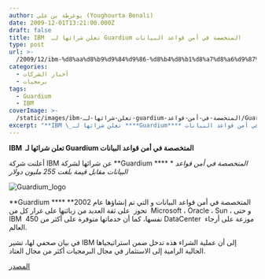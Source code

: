 ```yaml
---
author: يوغرطة بن علي (Youghourta Benali)
date: 2009-12-01T13:21:00.000Z
draft: false
title: IBM  تعلن شرائها لـ Guardium المتخصصة في أمن قواعد البيانات
type: post
url: >-
  /2009/12/ibm-%d8%aa%d8%b9%d9%84%d9%86-%d8%b4%d8%b1%d8%a7%d8%a6%d9%87%d8%a7-%d9%84%d9%80-guardium-%d8%a7%d9%84%d9%85%d8%aa%d8%ae%d8%b5%d8%b5%d8%a9-%d9%81%d9%8a-%d8%a3%d9%85%d9%86-%d9%82%d9%88%d8%a7%d8%b9%d8%af/
categories:
  - أخبار الشركات
  - برمجيات
tags:
  - Guardium
  - IBM
coverImage: >-
  /static/images/ibm-تعلن-شرائها-لـ-guardium-المتخصصة-في-أمن-قواعد/Guardium_logo-300x111.jpg
excerpt: "**IBM \_تعلن شرائها لـ ****Guardium**** المتخصصة في أمن قواعد البيانات**\n\nأعلنت شركة IBM عن شرائها لشركة \\*\\*Guardium \\*\\*\\*\\* \\**المتخصصة في أمن قواعد\_ البيانات مقابل قيمة بلغت 255 مليون دولار*\n\n![Guardium_logo](/static/images/ibm-تعلن-شرائها-لـ-guardium-المتخصصة-في-أمن-قواعد/Guardium_logo-300x111.jpg)\n\n\\*\\*Guardium \\*\\*\\*\\* \\*\\*المتخصصة في أمن قواعد البيانات و التي تم إنشاؤها عام 2002"
---
```

**IBM  تعلن شرائها لـ ****Guardium**** المتخصصة في أمن قواعد البيانات**

أعلنت شركة IBM عن شرائها لشركة \*\*Guardium \*\*\*\* \**المتخصصة في أمن قواعد  البيانات مقابل قيمة بلغت 255 مليون دولار*

![Guardium_logo](/static/images/ibm-تعلن-شرائها-لـ-guardium-المتخصصة-في-أمن-قواعد/Guardium_logo-300x111.jpg)

\*\*Guardium \*\*\*\* \*\*المتخصصة في أمن قواعد البيانات و التي تم إنشاؤها عام 2002  تحوز  على ثقة العديد من زبائنها على غرار كل من Microsoft ، Oracle ، Sun ، و حتى IBM  نفسها، كما أن خدماتها متوفرة على أكثر من 450 DataCenter  موزعة على أرجاء العالم.

في بيان صحفي لها، تشير IBM إلى أن عملية الشراء هذه تدخل ضمن استراتيجياها الحالية الرامية إلى الاستثمار في مجال البرمجيات أكثر من مجال العتاد.

[المصدر](http://www.internetnews.com/bus-news/article.php/3850226/IBM+Acquires+Database+Security+Startup.htm)
